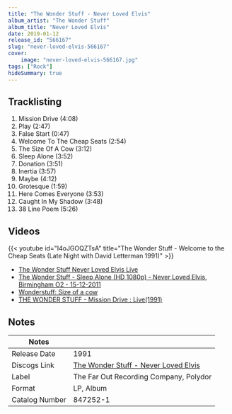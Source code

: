 ```yaml
---
title: "The Wonder Stuff - Never Loved Elvis"
album_artist: "The Wonder Stuff"
album_title: "Never Loved Elvis"
date: 2019-01-12
release_id: "566167"
slug: "never-loved-elvis-566167"
cover:
    image: "never-loved-elvis-566167.jpg"
tags: ["Rock"]
hideSummary: true
---
```


## Tracklisting
1. Mission Drive (4:08)
2. Play (2:47)
3. False Start (0:47)
4. Welcome To The Cheap Seats (2:54)
5. The Size Of A Cow (3:12)
6. Sleep Alone (3:52)
7. Donation (3:51)
8. Inertia (3:57)
9. Maybe (4:12)
10. Grotesque (1:59)
11. Here Comes Everyone (3:53)
12. Caught In My Shadow (3:48)
13. 38 Line Poem (5:26)

## Videos
{{< youtube id="I4oJGOQZTsA" title="The Wonder Stuff - Welcome to the Cheap Seats (Late Night with David Letterman 1991)" >}}
- [The Wonder Stuff Never Loved Elvis Live](https://www.youtube.com/watch?v=K6HRGN1pk4s)
- [The Wonder Stuff - Sleep Alone (HD 1080p) - Never Loved Elvis, Birmingham O2 - 15-12-2011](https://www.youtube.com/watch?v=yQbz0Fq91nw)
- [Wonderstuff: Size of a cow](https://www.youtube.com/watch?v=t1egoyuCrwM)
- [THE WONDER STUFF - Mission Drive : Live(1991)](https://www.youtube.com/watch?v=V4NW5S1UTPQ)

## Notes

| Notes          |             |
| ---------------| ----------- |
| Release Date   | 1991 |
| Discogs Link   | [The Wonder Stuff - Never Loved Elvis](https://www.discogs.com/release/566167) |
| Label          | The Far Out Recording Company, Polydor |
| Format         | LP, Album |
| Catalog Number | 847252-1 |

